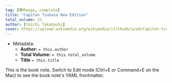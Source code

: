 ```yaml
---
tag: [📚Manga, complete]
title: "Capitan Tsubasa New Edition"
total_volume: 21
author: [Yōichi Takahashi]
cover: https://upload.wikimedia.org/wikipedia/it/thumb/a/a9/Capitan-tsubasa.jpg/1280px-Capitan-tsubasa.jpg
---
```


- Metadata:
    - **Author:** `= this.author`
    - **Total Volume:** `= this.total_volume`
    - **Title** `= this.title`

This is the book note. Switch to Edit mode (Ctrl+E or Command+E on the Mac) to see the book note's YAML frontmatter.